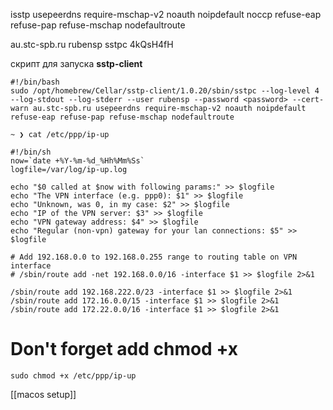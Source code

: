 
isstp
usepeerdns require-mschap-v2 noauth noipdefault noccp refuse-eap refuse-pap refuse-mschap nodefaultroute

au.stc-spb.ru
rubensp
sstpc
4kQsH4fH


скрипт для запуска **sstp-client**
```
#!/bin/bash
sudo /opt/homebrew/Cellar/sstp-client/1.0.20/sbin/sstpc --log-level 4 --log-stdout --log-stderr --user rubensp --password <password> --cert-warn au.stc-spb.ru usepeerdns require-mschap-v2 noauth noipdefault refuse-eap refuse-pap refuse-mschap nodefaultroute
```

```
~ ❯ cat /etc/ppp/ip-up 
```

```
#!/bin/sh
now=`date +%Y-%m-%d_%Hh%Mm%Ss`
logfile=/var/log/ip-up.log

echo "$0 called at $now with following params:" >> $logfile
echo "The VPN interface (e.g. ppp0): $1" >> $logfile
echo "Unknown, was 0, in my case: $2" >> $logfile
echo "IP of the VPN server: $3" >> $logfile
echo "VPN gateway address: $4" >> $logfile
echo "Regular (non-vpn) gateway for your lan connections: $5" >> $logfile

# Add 192.168.0.0 to 192.168.0.255 range to routing table on VPN interface
# /sbin/route add -net 192.168.0.0/16 -interface $1 >> $logfile 2>&1

/sbin/route add 192.168.222.0/23 -interface $1 >> $logfile 2>&1
/sbin/route add 172.16.0.0/15 -interface $1 >> $logfile 2>&1
/sbin/route add 172.22.0.0/16 -interface $1 >> $logfile 2>&1
```

# Don't forget add chmod +x
```
sudo chmod +x /etc/ppp/ip-up
```


[[macos setup]]
